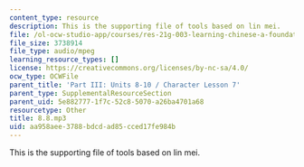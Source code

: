 ```yaml
---
content_type: resource
description: This is the supporting file of tools based on lin mei.
file: /ol-ocw-studio-app/courses/res-21g-003-learning-chinese-a-foundation-course-in-mandarin-spring-2011/aa958aee3788bdcdad85cced17fe984b_8.8.mp3
file_size: 3738914
file_type: audio/mpeg
learning_resource_types: []
license: https://creativecommons.org/licenses/by-nc-sa/4.0/
ocw_type: OCWFile
parent_title: 'Part III: Units 8-10 / Character Lesson 7'
parent_type: SupplementalResourceSection
parent_uid: 5e882777-1f7c-52c8-5070-a26ba4701a68
resourcetype: Other
title: 8.8.mp3
uid: aa958aee-3788-bdcd-ad85-cced17fe984b
---
```

This is the supporting file of tools based on lin mei.